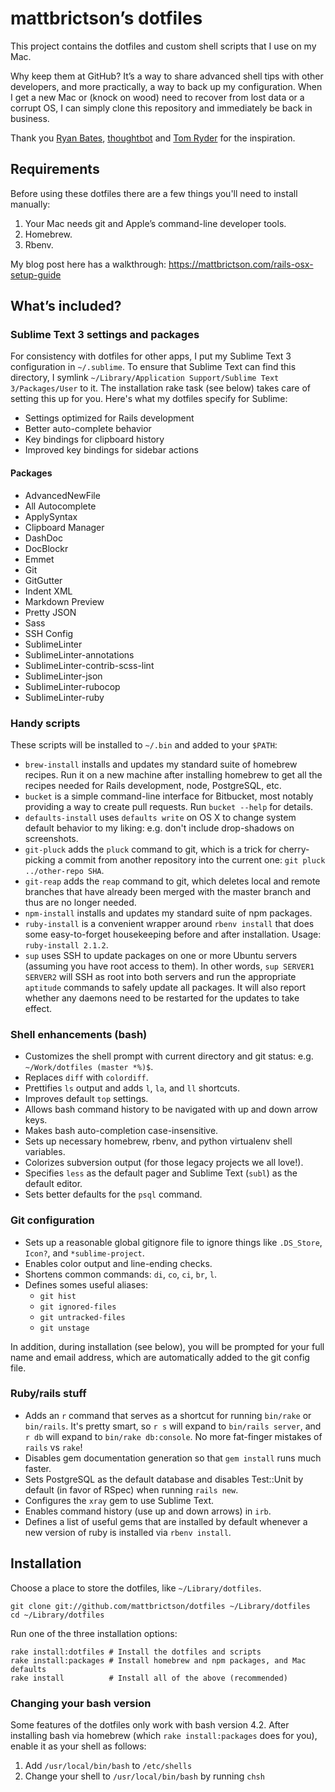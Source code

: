 # mattbrictson’s dotfiles

This project contains the dotfiles and custom shell scripts that I use on my Mac.

Why keep them at GitHub? It’s a way to share advanced shell tips with other developers, and more practically, a way to back up my configuration. When I get a new Mac or (knock on wood) need to recover from lost data or a corrupt OS, I can simply clone this repository and immediately be back in business.

Thank you [Ryan Bates](https://github.com/ryanb/dotfiles), [thoughtbot](http://github.com/thoughtbot/dotfiles) and [Tom Ryder](https://github.com/tejr/dotfiles) for the inspiration.

## Requirements

Before using these dotfiles there are a few things you'll need to install manually:

1. Your Mac needs git and Apple’s command-line developer tools.
2. Homebrew.
3. Rbenv.

My blog post here has a walkthrough: https://mattbrictson.com/rails-osx-setup-guide

## What’s included?

### Sublime Text 3 settings and packages

For consistency with dotfiles for other apps, I put my Sublime Text 3 configuration in `~/.sublime`. To ensure that Sublime Text can find this directory, I symlink `~/Library/Application Support/Sublime Text 3/Packages/User` to it. The installation rake task (see below) takes care of setting this up for you. Here's what my dotfiles specify for Sublime:

* Settings optimized for Rails development
* Better auto-complete behavior
* Key bindings for clipboard history
* Improved key bindings for sidebar actions

#### Packages

* AdvancedNewFile
* All Autocomplete
* ApplySyntax
* Clipboard Manager
* DashDoc
* DocBlockr
* Emmet
* Git
* GitGutter
* Indent XML
* Markdown Preview
* Pretty JSON
* Sass
* SSH Config
* SublimeLinter
* SublimeLinter-annotations
* SublimeLinter-contrib-scss-lint
* SublimeLinter-json
* SublimeLinter-rubocop
* SublimeLinter-ruby

### Handy scripts

These scripts will be installed to `~/.bin` and added to your `$PATH`:

* `brew-install` installs and updates my standard suite of homebrew recipes. Run it on a new machine after installing homebrew to get all the recipes needed for Rails development, node, PostgreSQL, etc.
* `bucket` is a simple command-line interface for Bitbucket, most notably providing a way to create pull requests. Run `bucket --help` for details.
* `defaults-install` uses `defaults write` on OS X to change system default behavior to my liking: e.g. don't include drop-shadows on screenshots.
* `git-pluck` adds the `pluck` command to git, which is a trick for cherry-picking a commit from another repository into the current one: `git pluck ../other-repo SHA`.
* `git-reap` adds the `reap` command to git, which deletes local and remote branches that have already been merged with the master branch and thus are no longer needed.
* `npm-install` installs and updates my standard suite of npm packages.
* `ruby-install` is a convenient wrapper around `rbenv install` that does some easy-to-forget housekeeping before and after installation. Usage: `ruby-install 2.1.2`.
* `sup` uses SSH to update packages on one or more Ubuntu servers (assuming you have root access to them). In other words, `sup SERVER1 SERVER2` will SSH as root into both servers and run the appropriate `aptitude` commands to safely update all packages. It will also report whether any daemons need to be restarted for the updates to take effect.

### Shell enhancements (bash)

* Customizes the shell prompt with current directory and git status: e.g. `~/Work/dotfiles (master *%)$`.
* Replaces `diff` with `colordiff`.
* Prettifies `ls` output and adds `l`, `la`, and `ll` shortcuts.
* Improves default `top` settings.
* Allows bash command history to be navigated with up and down arrow keys.
* Makes bash auto-completion case-insensitive.
* Sets up necessary homebrew, rbenv, and python virtualenv shell variables.
* Colorizes subversion output (for those legacy projects we all love!).
* Specifies `less` as the default pager and Sublime Text (`subl`) as the default editor.
* Sets better defaults for the `psql` command.

### Git configuration

* Sets up a reasonable global gitignore file to ignore things like `.DS_Store`, `Icon?`, and `*sublime-project`.
* Enables color output and line-ending checks.
* Shortens common commands: `di`, `co`, `ci`, `br`, `l`.
* Defines somes useful aliases:
    * `git hist`
    * `git ignored-files`
    * `git untracked-files`
    * `git unstage`

In addition, during installation (see below), you will be prompted for your full name and email address, which are automatically added to the git config file.

### Ruby/rails stuff

* Adds an `r` command that serves as a shortcut for running `bin/rake` or `bin/rails`. It's pretty smart, so `r s` will expand to `bin/rails server`, and `r db` will expand to `bin/rake db:console`. No more fat-finger mistakes of `rails` vs `rake`!
* Disables gem documentation generation so that `gem install` runs much faster.
* Sets PostgreSQL as the default database and disables Test::Unit by default (in favor of RSpec) when running `rails new`.
* Configures the `xray` gem to use Sublime Text.
* Enables command history (use up and down arrows) in `irb`.
* Defines a list of useful gems that are installed by default whenever a new version of ruby is installed via `rbenv install`.


## Installation

Choose a place to store the dotfiles, like `~/Library/dotfiles`.

```
git clone git://github.com/mattbrictson/dotfiles ~/Library/dotfiles
cd ~/Library/dotfiles
```

Run one of the three installation options:

```
rake install:dotfiles # Install the dotfiles and scripts
rake install:packages # Install homebrew and npm packages, and Mac defaults
rake install          # Install all of the above (recommended)
```

### Changing your bash version

Some features of the dotfiles only work with bash version 4.2. After installing bash via homebrew (which `rake install:packages` does for you), enable it as your shell as follows:

1. Add `/usr/local/bin/bash` to `/etc/shells`
2. Change your shell to `/usr/local/bin/bash` by running `chsh`
